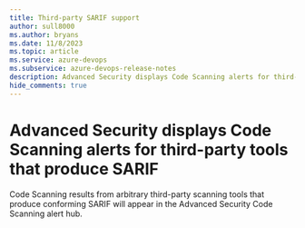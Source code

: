 ```yaml
---
title: Third-party SARIF support
author: sull8000
ms.author: bryans
ms.date: 11/8/2023
ms.topic: article
ms.service: azure-devops
ms.subservice: azure-devops-release-notes
description: Advanced Security displays Code Scanning alerts for third-party tools that produce SARIF 
hide_comments: true
---
```


# Advanced Security displays Code Scanning alerts for third-party tools that produce SARIF

Code Scanning results from arbitrary third-party scanning tools that produce conforming SARIF will appear in the Advanced Security Code Scanning alert hub.

